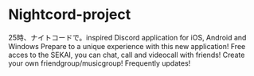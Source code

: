 # Nightcord-project
 25時、ナイトコードで。inspired Discord application for iOS, Android and Windows
Prepare to a unique experience with this new application! Free acces to the SEKAI, you can chat, call and videocall with friends! Create your own friendgroup/musicgroup!
Frequently updates!
